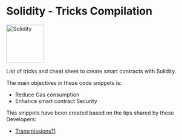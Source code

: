 # Solidity - Tricks Compilation

[<img align="center" alt="Solidity" width="100px" src="https://docs.soliditylang.org/en/v0.8.11/_static/logo.svg" />][solidity]


List of tricks and cheat sheet to create smart contracts with Solidity.

The main objectives in these code snippets is:
 - Reduce Gas consumption
 - Enhance smart contract Security

This snippets have been created based on the tips shared by these Developers:
 - [Transmissions11][transmissions11]


[solidity]: https://docs.soliditylang.org/en/v0.8.13/
[transmissions11]: https://twitter.com/transmissions11